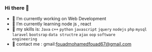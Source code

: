 ### Hi there 👋

 

- 🔭 I’m currently working on Web Development
- 🌱 I’m currently learning node js , react  
- 🐎 my skills is: <code>Java</code> <code>c++</code> <code>python</code> <code>javascript</code> <code>jquery</code> <code>nodejs</code> <code>php</code> <code>mysql</code> <code>laravel</code> <code>bootsrap</code> <code>data structre</code>  <code>ajax</code> <code>oop</code>  <code>software engineering</code>  
- 🚁 contact me : gmail:fouadmohamedfouad67@gmail.com 
